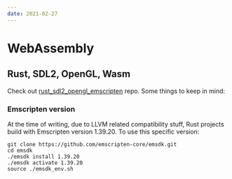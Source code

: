 ```yaml
---
date: 2021-02-27
---
```


# WebAssembly

## Rust, SDL2, OpenGL, Wasm

Check out [rust_sdl2_opengl_emscripten](https://github.com/therocode/rust_sdl2_opengl_emscripten) repo. Some things to keep in mind:

### Emscripten version

At the time of writing, due to LLVM related compatibility stuff, Rust projects build
with Emscripten version 1.39.20. To use this specific version:

```shell
git clone https://github.com/emscripten-core/emsdk.git
cd emsdk
./emsdk install 1.39.20
./emsdk activate 1.39.20
source ./emsdk_env.sh
```
